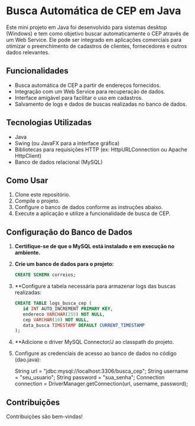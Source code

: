 # Busca Automática de CEP em Java

Este mini projeto em Java foi desenvolvido para sistemas desktop (Windows) e tem como objetivo buscar automaticamente o CEP através de um Web Service. Ele pode ser integrado em aplicações comerciais para otimizar o preenchimento de cadastros de clientes, fornecedores e outros dados relevantes.

## Funcionalidades
- Busca automática de CEP a partir de endereços fornecidos.
- Integração com um Web Service para recuperação de dados.
- Interface amigável para facilitar o uso em cadastros.
- Salvamento de logs e dados de buscas realizadas no banco de dados.

## Tecnologias Utilizadas
- Java
- Swing (ou JavaFX para a interface gráfica)
- Bibliotecas para requisições HTTP (ex: HttpURLConnection ou Apache HttpClient)
- Banco de dados relacional (MySQL)

## Como Usar
1. Clone este repositório.
2. Compile o projeto.
3. Configure o banco de dados conforme as instruções abaixo.
4. Execute a aplicação e utilize a funcionalidade de busca de CEP.

## Configuração do Banco de Dados
1. **Certifique-se de que o MySQL está instalado e em execução no ambiente.**

2. **Crie um banco de dados para o projeto:**

   ```sql
   CREATE SCHEMA correios;
3. **Configure a tabela necessária para armazenar logs das buscas realizadas:
  
   ```sql
   CREATE TABLE logs_busca_cep (
      id INT AUTO_INCREMENT PRIMARY KEY,
      endereco VARCHAR(255) NOT NULL,
      cep VARCHAR(10) NOT NULL,
      data_busca TIMESTAMP DEFAULT CURRENT_TIMESTAMP
   );

4. **Adicione o driver MySQL Connector/J ao classpath do projeto.
5. Configure as credenciais de acesso ao banco de dados no código (dao.java):

   String url = "jdbc:mysql://localhost:3306/busca_cep";
   String username = "seu_usuario";
   String password = "sua_senha";
   Connection connection = DriverManager.getConnection(url, username, password);

## Contribuições
Contribuições são bem-vindas!
